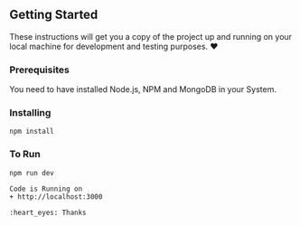 ## Getting Started

These instructions will get you a copy of the project up and running on your local machine for development and testing purposes. :heart:

### Prerequisites

You need to have installed Node.js, NPM and MongoDB in your System.

### Installing
```
npm install
```

### To Run
```
npm run dev

Code is Running on 
+ http://localhost:3000

:heart_eyes: Thanks
